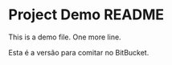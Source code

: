 # Project Demo README

This is a demo file.
One more line.

Esta é a versão para comitar no BitBucket.
